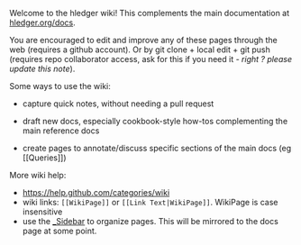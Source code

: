 Welcome to the hledger wiki!
This complements the main documentation at [hledger.org/docs](http://hledger.org/docs.html).

You are encouraged to edit and improve any of these pages through the web (requires a github account).
Or by git clone + local edit + git push (requires repo collaborator access, ask for this if you need it *- right ? please update this note*).

Some ways to use the wiki:

- capture quick notes, without needing a pull request

- draft new docs, especially cookbook-style how-tos complementing the main reference docs

- create pages to annotate/discuss specific sections of the main docs (eg [[Queries]])

More wiki help:
- https://help.github.com/categories/wiki
- wiki links: `[[WikiPage]]` or `[[Link Text|WikiPage]]`. WikiPage is case insensitive
- use the [_Sidebar](_Sidebar/_edit) to organize pages. This will be mirrored to the docs page at some point.